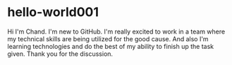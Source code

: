 # hello-world001

Hi I'm Chand. I'm new to GitHub. I'm really excited to work in a team where my technical skills are being utilized for the good cause. And also I'm learning technologies and do the best of my ability to finish up the task given.
Thank you for the discussion.
